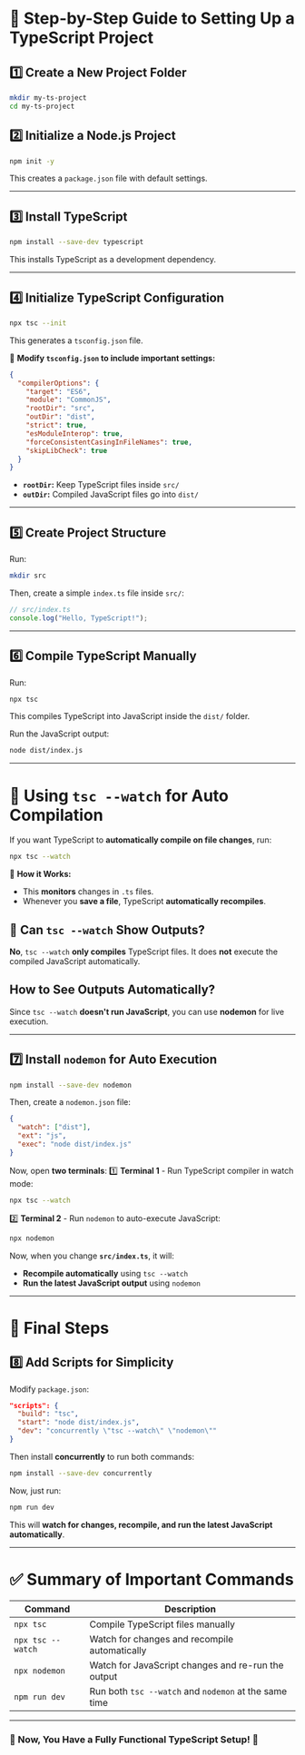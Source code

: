 # 🚀 Step-by-Step Guide to Setting Up a TypeScript Project

## **1️⃣ Create a New Project Folder**
```sh
mkdir my-ts-project
cd my-ts-project
```

## **2️⃣ Initialize a Node.js Project**
```sh
npm init -y
```
This creates a `package.json` file with default settings.

---

## **3️⃣ Install TypeScript**
```sh
npm install --save-dev typescript
```
This installs TypeScript as a development dependency.

---

## **4️⃣ Initialize TypeScript Configuration**
```sh
npx tsc --init
```
This generates a `tsconfig.json` file. 

🔹 **Modify `tsconfig.json` to include important settings:**
```json
{
  "compilerOptions": {
    "target": "ES6",
    "module": "CommonJS",
    "rootDir": "src",
    "outDir": "dist",
    "strict": true,
    "esModuleInterop": true,
    "forceConsistentCasingInFileNames": true,
    "skipLibCheck": true
  }
}
```
- **`rootDir`:** Keep TypeScript files inside `src/`
- **`outDir`:** Compiled JavaScript files go into `dist/`

---

## **5️⃣ Create Project Structure**
Run:
```sh
mkdir src
```
Then, create a simple `index.ts` file inside `src/`:
```ts
// src/index.ts
console.log("Hello, TypeScript!");
```

---

## **6️⃣ Compile TypeScript Manually**
Run:
```sh
npx tsc
```
This compiles TypeScript into JavaScript inside the `dist/` folder.

Run the JavaScript output:
```sh
node dist/index.js
```

---

# **📌 Using `tsc --watch` for Auto Compilation**
If you want TypeScript to **automatically compile on file changes**, run:
```sh
npx tsc --watch
```
🔹 **How it Works:**
- This **monitors** changes in `.ts` files.
- Whenever you **save a file**, TypeScript **automatically recompiles**.

## **🔹 Can `tsc --watch` Show Outputs?**
**No**, `tsc --watch` **only compiles** TypeScript files. It does **not** execute the compiled JavaScript automatically.

## **How to See Outputs Automatically?**
Since `tsc --watch` **doesn't run JavaScript**, you can use **nodemon** for live execution.

---

## **7️⃣ Install `nodemon` for Auto Execution**
```sh
npm install --save-dev nodemon
```
Then, create a `nodemon.json` file:
```json
{
  "watch": ["dist"],
  "ext": "js",
  "exec": "node dist/index.js"
}
```

Now, open **two terminals**:
1️⃣ **Terminal 1** - Run TypeScript compiler in watch mode:
   ```sh
   npx tsc --watch
   ```
2️⃣ **Terminal 2** - Run `nodemon` to auto-execute JavaScript:
   ```sh
   npx nodemon
   ```

Now, when you change **`src/index.ts`**, it will:
- **Recompile automatically** using `tsc --watch`
- **Run the latest JavaScript output** using `nodemon`

---

# **🎯 Final Steps**
## **8️⃣ Add Scripts for Simplicity**
Modify `package.json`:
```json
"scripts": {
  "build": "tsc",
  "start": "node dist/index.js",
  "dev": "concurrently \"tsc --watch\" \"nodemon\""
}
```
Then install **concurrently** to run both commands:
```sh
npm install --save-dev concurrently
```
Now, just run:
```sh
npm run dev
```
This will **watch for changes, recompile, and run the latest JavaScript automatically**.

---

# **✅ Summary of Important Commands**
| Command | Description |
|---------|------------|
| `npx tsc` | Compile TypeScript files manually |
| `npx tsc --watch` | Watch for changes and recompile automatically |
| `npx nodemon` | Watch for JavaScript changes and re-run the output |
| `npm run dev` | Run both `tsc --watch` and `nodemon` at the same time |

---

### 🚀 Now, You Have a Fully Functional TypeScript Setup! 🚀
